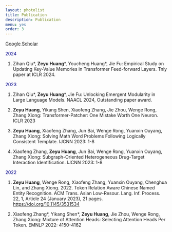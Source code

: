 ```yaml
---
layout: photolist
title: Publication
description: Publication
menu: yes
order: 3
---
```


[Google Scholar](https://scholar.google.com/citations?user=EWU88_YAAAAJ&hl=en)

<span style="color:darkblue"> 2024 </span>

1. Zihan Qiu*, **Zeyu Huang***, Youcheng Huang*, Jie Fu: Empirical Study on Updating Key-Value Memories in Transformer Feed-forward Layers. Tniy paper at ICLR 2024.

<span style="color:darkblue"> 2023 </span>

1. Zihan Qiu*, **Zeyu Huang***, Jie Fu: Unlocking Emergent Modularity in Large Language Models. NAACL 2024, Outstanding paper award.

2. **Zeyu Huang**, Yikang Shen, Xiaofeng Zhang, Jie Zhou, Wenge Rong, Zhang Xiong: Transformer-Patcher: One Mistake Worth One Neuron. ICLR 2023

3. **Zeyu Huang**, Xiaofeng Zhang, Jun Bai, Wenge Rong, Yuanxin Ouyang, Zhang Xiong:
Solving Math Word Problems Following Logically Consistent Template. IJCNN 2023: 1-8

4. Xiaofeng Zhang, **Zeyu Huang**, Jun Bai, Wenge Rong, Yuanxin Ouyang, Zhang Xiong:
Subgraph-Oriented Heterogeneous Drug-Target Interaction Identification. IJCNN 2023: 1-8

<span style="color:darkblue"> 2022 </span>

1. **Zeyu Huang**, Wenge Rong, Xiaofeng Zhang, Yuanxin Ouyang, Chenghua Lin, and Zhang Xiong. 2022. Token Relation Aware Chinese Named Entity Recognition. ACM Trans. Asian Low-Resour. Lang. Inf. Process. 22, 1, Article 24 (January 2023), 21 pages. https://doi.org/10.1145/3531534

2. 	Xiaofeng Zhang*, Yikang Shen*, **Zeyu Huang**, Jie Zhou, Wenge Rong, Zhang Xiong: Mixture of Attention Heads: Selecting Attention Heads Per Token. EMNLP 2022: 4150-4162